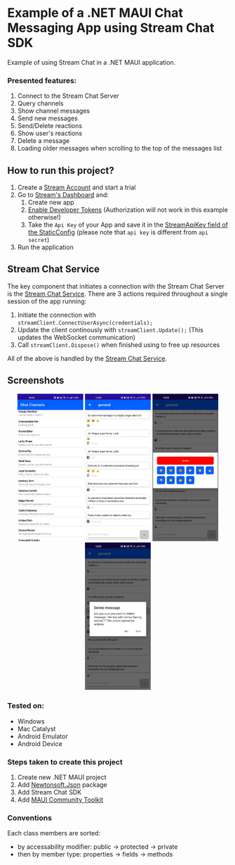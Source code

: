 # Example of a .NET MAUI Chat Messaging App using Stream Chat SDK
Example of using Stream Chat in a .NET MAUI application.

### Presented features:
1. Connect to the Stream Chat Server
2. Query channels
3. Show channel messages
4. Send new messages
5. Send/Delete reactions
6. Show user's reactions
7. Delete a message
8. Loading older messages when scrolling to the top of the messages list

## How to run this project?
1. Create a [Stream Account](https://getstream.io/try-for-free/) and start a trial
2. Go to [Stream's Dashboard](https://dashboard.getstream.io/) and:
    1. Create new app
    2. [Enable Developer Tokens](https://getstream.io/chat/docs/unity/tokens_and_authentication/?language=unity#developer-tokens) (Authorization will not work in this example otherwise!)
    3. Take the `Api Key` of your App and save it in the [StreamApiKey field of the StaticConfig](https://github.com/sierpinskid/stream-chat-dotnet-maui/blob/main/StreamChatMaui/StaticConfig.cs) (please note that `api key` is different from `api secret`)
3. Run the application

## Stream Chat Service
The key component that initiates a connection with the Stream Chat Server is the [Stream Chat Service](https://github.com/sierpinskid/stream-chat-dotnet-maui/blob/main/StreamChatMaui/Services/StreamChatService.cs). There are 3 actions required throughout a single session of the app running:
1. Initiate the connection with `streamClient.ConnectUserAsync(credentials);`
2. Update the client continously with `streamClient.Update();` (This updates the WebSocket communication)
3. Call `streamClient.Dispose()` when finished using to free up resources

All of the above is handled by the [Stream Chat Service](https://github.com/sierpinskid/stream-chat-dotnet-maui/blob/main/StreamChatMaui/Services/StreamChatService.cs).

## Screenshots
<p float="left" align="center">
  <a href="docs/1.jpg" target="_blank"><img src="docs/1.jpg" style="width: 24%; min-width: 150px;" /></a>
  <a href="docs/2.jpg" target="_blank"><img src="docs/2.jpg" style="width: 24%; min-width: 150px;" /></a>
  <a href="docs/3.jpg" target="_blank"><img src="docs/3.jpg" style="width: 24%; min-width: 150px;" /></a>
  <a href="docs/4.jpg" target="_blank"><img src="docs/4.jpg" style="width: 24%; min-width: 150px;" /></a>
</p>

### Tested on:
- Windows
- Mac Catalyst
- Android Emulator
- Android Device

### Steps taken to create this project
1. Create new .NET MAUI project
2. Add [Newtonsoft.Json](https://www.nuget.org/packages/Newtonsoft.Json/) package
3. Add Stream Chat SDK
4. Add [MAUI Community Toolkit](https://learn.microsoft.com/en-us/dotnet/communitytoolkit/maui/get-started?tabs=CommunityToolkitMaui)

### Conventions
Each class members are sorted:
- by accessability modifier: public -> protected -> private
- then by member type: properties -> fields -> methods
